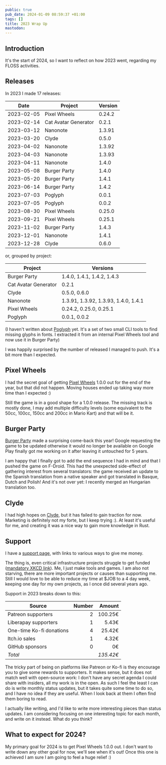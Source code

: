 ```yaml
---
public: true
pub_date: 2024-01-09 08:59:37 +01:00
tags: []
title: 2023 Wrap Up
mastodon:
---
```


<!-- break -->
## Introduction

It's the start of 2024, so I want to reflect on how 2023 went, regarding my FLOSS activities.

## Releases

In 2023 I made 17 releases:

|Date|Project|Version|
|-|-|-|
|2023-02-05|Pixel Wheels|0.24.2|
|2023-02-14|Cat Avatar Generator|0.2.1|
|2023-03-12|Nanonote|1.3.91|
|2023-03-20|Clyde|0.5.0|
|2023-04-02|Nanonote|1.3.92|
|2023-04-03|Nanonote|1.3.93|
|2023-04-11|Nanonote|1.4.0|
|2023-05-08|Burger Party|1.4.0|
|2023-05-20|Burger Party|1.4.1|
|2023-06-14|Burger Party|1.4.2|
|2023-07-03|Poglyph|0.0.1|
|2023-07-05|Poglyph|0.0.2|
|2023-08-30|Pixel Wheels|0.25.0|
|2023-09-21|Pixel Wheels|0.25.1|
|2023-11-02|Burger Party|1.4.3|
|2023-12-01|Nanonote|1.4.1|
|2023-12-28|Clyde|0.6.0|

or, grouped by project:

|Project|Versions|
|-|-|
|Burger Party|1.4.0, 1.4.1, 1.4.2, 1.4.3|
|Cat Avatar Generator|0.2.1|
|Clyde|0.5.0, 0.6.0|
|Nanonote|1.3.91, 1.3.92, 1.3.93, 1.4.0, 1.4.1|
|Pixel Wheels|0.24.2, 0.25.0, 0.25.1|
|Poglyph|0.0.1, 0.0.2|

(I haven't written about [Poglyph](https://gitlab.com/agateau/poglyph) yet. It's a set of two small CLI tools to find missing glyphs in fonts. I extracted it from an internal Pixel Wheels tool and now use it in Burger Party)

I was happily surprised by the number of released I managed to push. It's a bit more than I expected.

## Pixel Wheels

I had the secret goal of getting [Pixel Wheels](/projects/pixelwheels) 1.0.0 out for the end of the year, but that did not happen. Moving houses ended up taking way more time than I expected :)

Still the game is in a good shape for a 1.0.0 release. The missing track is mostly done, I may add multiple difficulty levels (some equivalent to the 50cc, 100cc, 150cc and 200cc in Mario Kart) and that will be it.

## Burger Party

[Burger Party](/projects/burgerparty) made a surprising come-back this year! Google requesting the game to be updated otherwise it would no longer be available on Google Play finally got me working on it after leaving it untouched for 5 years.

I am happy that I finally got to add the end sequence I had in mind and that I pushed the game on F-Droid. This had the unexpected side-effect of gathering interest from several translators: the game received an update to the Spanish translation from a native speaker and got translated in Basque, Dutch and Polish! And it's not over yet: I recently merged an Hungarian translation too.

## Clyde

I had high hopes on [Clyde](https://github.com/agateau/clyde), but it has failed to gain traction for now. Marketing is definitely not my forte, but I keep trying :). At least it's useful for me, and creating it was a nice way to gain more knowledge in Rust.

## Support

I have a [support page](/support), with links to various ways to give me money.

The thing is, even critical infrastructure projects struggle to get funded ([mandatory XKCD link](https://xkcd.com/2347/)). Me, I just make tools and games. I am also not starving, there are more important projects or causes than supporting me. Still I would love to be able to reduce my time at $JOB to a 4 day week, keeping one day for my own projects, as I once did several years ago.

Support in 2023 breaks down to this:

| Source                   | Number | Amount    |
| ------------------------ | -----: | --------: |
| Patreon supporters       |      2 |   100.25€ |
| Liberapay supporters     |      1 |     5.43€ |
| One-time Ko-fi donations |      4 |    25.42€ |
| Itch.io sales            |      1 |     4.32€ |
| GitHub sponsors          |      0 |        0€ |
| *Total*                  |        | *135.42€* |

The tricky part of being on platforms like Patreon or Ko-fi is they encourage you to give some rewards to supporters. It makes sense, but it does not match well with open-source work: I don't have any secret agenda I could share with insiders, all my work is in the open. As such I feel the least I can do is write monthly status updates, but it takes quite some time to do so, and I have no idea if they are useful. When I look back at them I often find them boring to read.

I actually like writing, and I'd like to write more interesting pieces than status updates. I am considering focusing on one interesting topic for each month, and write on it instead. What do you think?

## What to expect for 2024?

My primary goal for 2024 is to get Pixel Wheels 1.0.0 out. I don't want to write down any other goal for now, we'll see when it's out! Once this one is achieved I am sure I am going to feel a huge relief :)
